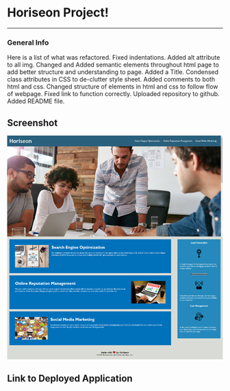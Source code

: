 # Horiseon Project!

***

### General Info
Here is a list of what was refactored.
Fixed indentations. Added alt attribute to all img. Changed and Added semantic elements throughout html page to add better structure and understanding to page. Added a Title. Condensed class attributes in CSS to de-clutter style sheet. Added comments to both html and css. Changed structure of elements in html and css to follow flow of webpage. Fixed link to function correctly. Uploaded repository to github. Added README file.

## Screenshot

![alt text](assets/images/screencapture-file-C-Users-bn3l1-projects-horiseon-project-Develop-index-html-2022-06-15-14_31_34.png "horiseon screenshot")


## Link to Deployed Application




